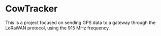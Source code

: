 # CowTracker

This is a project focused on sending GPS data to a gateway through the LoRaWAN protocol, using the 915 MHz frequency.
